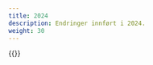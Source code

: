 ```yaml
---
title: 2024
description: Endringer innført i 2024.
weight: 30 
---
```


{{<children description="true" />}}
